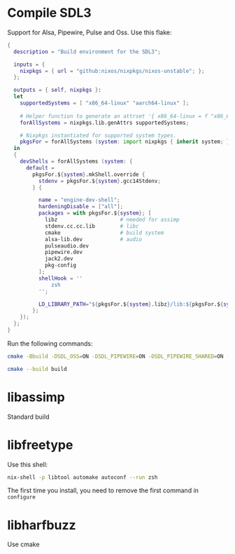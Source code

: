 # Compile SDL3

Support for Alsa, Pipewire, Pulse and Oss.
Use this flake:
```nix
{
  description = "Build environment for the SDL3";

  inputs = {
    nixpkgs = { url = "github:nixos/nixpkgs/nixos-unstable"; };
  };

  outputs = { self, nixpkgs }: 
  let 
    supportedSystems = [ "x86_64-linux" "aarch64-linux" ];
    
    # Helper function to generate an attrset '{ x86_64-linux = f "x86_64-linux"; ... }'.
    forAllSystems = nixpkgs.lib.genAttrs supportedSystems;

    # Nixpkgs instantiated for supported system types.
    pkgsFor = forAllSystems (system: import nixpkgs { inherit system; });
  in
  {
    devShells = forAllSystems (system: {
      default =
        pkgsFor.${system}.mkShell.override {
          stdenv = pkgsFor.${system}.gcc14Stdenv;
        } {

          name = "engine-dev-shell";
          hardeningDisable = ["all"];
          packages = with pkgsFor.${system}; [
            libz                    # needed for assimp
            stdenv.cc.cc.lib        # libc
            cmake                   # build system
            alsa-lib.dev            # audio
            pulseaudio.dev
            pipewire.dev
            jack2.dev
            pkg-config
          ];
          shellHook = ''
              zsh
          '';

          LD_LIBRARY_PATH="${pkgsFor.${system}.libz}/lib:${pkgsFor.${system}.stdenv.cc.cc.lib}/lib:${pkgsFor.${system}.alsa-lib.dev}/lib:${pkgsFor.${system}.pulseaudio.dev}:${pkgsFor.${system}.pipewire.dev}:${pkgsFor.${system}.jack2.dev}";
        };
    });
  };
}

```

Run the following commands:
```bash
cmake -Bbuild -DSDL_OSS=ON -DSDL_PIPEWIRE=ON -DSDL_PIPEWIRE_SHARED=ON -DSDL_PULSEAUDIO=ON -DSDL_PULSEAUDIO_SHARED=ON -DSDL_ALSA=ON -DSDL_STATIC=ON -DSDL_ALSA_SHARED=ON

cmake --build build
```

# libassimp

Standard build

# libfreetype

Use this shell:
```bash
nix-shell -p libtool automake autoconf --run zsh
```
The first time you install, you need to remove the first command in `configure`

# libharfbuzz

Use cmake
